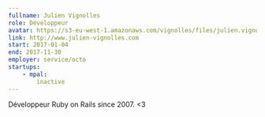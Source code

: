 ```yaml
---
fullname: Julien Vignolles
role: Développeur
avatar: https://s3-eu-west-1.amazonaws.com/vignolles/files/julien.vignolles.jpg
link: http://www.julien-vignolles.com
start: 2017-01-04
end: 2017-11-30
employer: service/octo
startups:
    - mpal:
        inactive
---
```


Développeur Ruby on Rails since 2007. &lt;3
